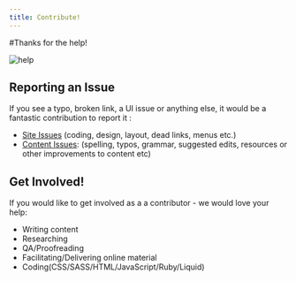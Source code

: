 ```yaml
---
title: Contribute!
---
```


#Thanks for the help!

![help](http://tiptoes.ca/wp-content/uploads/2015/03/nicubunu-Help-white1.png)

## Reporting an Issue

If you see a typo, broken link, a UI issue or anything else, it would be a fantastic contribution to report it :

*  [Site Issues](https://github.com/emmairwin/mozilla-community-edu/issues)  (coding, design, layout, dead links,  menus etc.)
*  [Content Issues](https://github.com/emmairwin/community_curriculum/issues): (spelling, typos, grammar, suggested edits, resources or other improvements to content etc)


## Get Involved!

If you would like to get involved as a a contributor  - we would love your help:

* Writing content
* Researching
* QA/Proofreading
* Facilitating/Delivering online material
* Coding(CSS/SASS/HTML/JavaScript/Ruby/Liquid)








